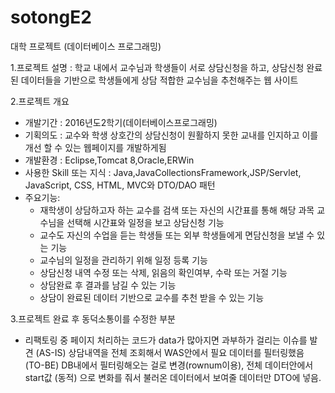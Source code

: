 # sotongE2
대학 프로젝트 (데이터베이스 프로그래밍)

1.프로젝트 설명 : 학교 내에서 교수님과 학생들이 서로 상담신청을 하고, 상담신청 완료된 데이터들을 기반으로 학생들에게 상담 적합한 교수님을 추천해주는 웹 사이트

2.프로젝트 개요
  - 개발기간 : 2016년도2학기(데이터베이스프로그래밍)
  - 기획의도 : 교수와 학생 상호간의 상담신청이 원활하지 못한 교내를 인지하고 이를 개선 할 수 있는 웹페이지를 개발하게됨
  - 개발환경 : Eclipse,Tomcat 8,Oracle,ERWin
  - 사용한 Skill 또는 지식 : Java,JavaCollectionsFramework,JSP/Servlet, JavaScript, CSS, HTML, MVC와 DTO/DAO 패턴
  - 주요기능:
    * 재학생이 상담하고자 하는 교수를 검색 또는 자신의 시간표를 통해 해당 과목 교수님을 선택해 시간표와 일정을 보고 상담신청 기능
    * 교수도 자신의 수업을 듣는 학생들 또는 외부 학생들에게 면담신청을 보낼 수 있는 기능
    * 교수님의 일정을 관리하기 위해 일정 등록 기능
    * 상담신청 내역 수정 또는 삭제, 읽음의 확인여부, 수락 또는 거절 기능
    * 상담완료 후 결과를 남길 수 있는 기능
    * 상담이 완료된 데이터 기반으로 교수를 추천 받을 수 있는 기능
    
3.프로젝트 완료 후 동덕소통이를 수정한 부분
  - 리팩토링 중 페이지 처리하는 코드가 data가 많아지면 과부하가 걸리는 이슈를 발견
    (AS-IS) 상담내역을 전체 조회해서 WAS안에서 필요 데이터를 필터링했음
    (TO-BE) DB내에서 필터링해오는 걸로 변경(rownum이용), 전체 데이터안에서 start값 (동적) 으로 변화를 줘서 불러온 데이터에서 보여줄 데이터만 DTO에 넣음.

